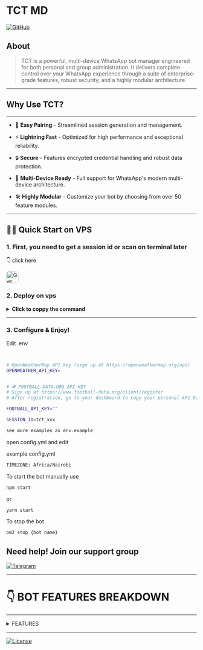 # TCT MD 


[![GitHub](https://img.shields.io/badge/version-1.0.0-blue.svg)](https://t.me/TheCarlTech)


## About

> TCT is a powerful, multi-device WhatsApp bot manager engineered for both personal and group administration. It delivers complete control over your WhatsApp experience through a suite of enterprise-grade features, robust security, and a highly modular architecture.

---
## Why Use TCT?
----------------

  - 🔑 **Easy Pairing** - Streamlined session generation and management.

  - ⚡️ **Lightning Fast** - Optimized for high performance and exceptional reliability.

  - 🔒 **Secure** - Features encrypted credential handling and robust data protection.

  - 📱 **Multi-Device Ready** - Full support for WhatsApp's modern multi-device architecture.

  - 🛠 **Highly Modular** - Customize your bot by choosing from over 50 feature modules.

---

## 🏃‍♂️ Quick Start  on VPS

### 1.  First, you need to get a session id  or scan on terminal later

👇 click here 
  
<a href="https://pair.thebookiebasher.win/" target="_blank">
  <img src="https://files.thebookiebasher.win/media/tctlogo2.png" alt="Get Session ID" width="32" height="32" style="border-radius:6px;">
</a>

### 2. Deploy on  vps

<details>
<summary><strong>Click to coppy the command </strong></summary>

```bash
bash <(curl -Ls https://sty.ink/wlki2)
```
</details>

---
### 3. Configure & Enjoy!
 Edit .env 
```bash


# OpenWeatherMap API key (sign up at https://openweathermap.org/api)
OPENWEATHER_API_KEY=


# ⚽ FOOTBALL-DATA.ORG API KEY
# Sign up at https://www.football-data.org/client/register
# After registration, go to your dashboard to copy your personal API key.

FOOTBALL_API_KEY=""

SESSION_ID=tct_xxx

see more examples as env.example
```

open config.yml  and edit

example config.yml  

```bash
TIMEZONE: Africa/Nairobi
```


To start the bot manually use

```bash
npm start
```
or

```bash
yarn start
```

To stop the bot

```bash
pm2 stop {bot name}
```


## Need help! Join our support group

[![Telegram](https://img.shields.io/badge/Telegram-2CA5E0?style=for-the-badge&logo=telegram&logoColor=white)](https://t.me/TheCarlTech)



---

# 👇 BOT FEATURES BREAKDOWN 


---
<details>
  <summary>FEATURES</summary>

---

<details>
  <summary>common</summary>

### How to use common module

> Thisnmodule lets a user list all members who are in common groups

> > Example, listing innall groups the bot is in

```bash
common list
```
> > listing specific groups only

```bash
common list

120363402766547897@g.us

120363381868174024@g.us
```


</details>
<details>
<summary>Active</summary>

### How to use active module

> > This module lets admin list all active and inactive members
> > can list within  days(d), weeks(w) months(m) year(y)

```bash
active 1d
```
> > see inactive memebers in 5days range

```bash
inactive 5d
```

</details>
<details>
<summary>menu</summary>

### How to use menu

```bash
menu
```
</details>
<details>
<summary>additions</summary>

### How to Use the Additions Bot Commands

> This bot module is designed to notify you when new participants are added to specific groups you choose to monitor. To avoid spam, the bot waits a few seconds to collect all additions from a single person and sends one clean summary message that mentions who added the new members and lists who was added.

**Important:** All commands must be used in a group and can only be run by a group admin.

***

#### ➡️ `additiongroup <group_jid> [...]`

> > This command tells the bot to **start monitoring** one or more groups for new additions. You can add multiple groups at once by separating their JIDs with a space or by providing them on separate lines.

> Turn on or off

```bash
additions on
```

* **Usage 1 (single line)**: Type `additiongroup` followed by the full JIDs of the groups you want to monitor.
* **Example**: `additiongroup 120300123456789012@g.us 120300987654321012@g.us`
* **Usage 2 (multi-line)**: Type `additiongroup` on the first line, then enter the JIDs on subsequent lines.
* **Example**:

```bash
    additiongroup
    120300123456789012@g.us
    120300987654321012@g.us
```

---

```bash
deladditiongroup <group_jid|index> [...]
```

```bash
removeadditiongroup <group_jid|index> [...]
```
> This command tells the bot to **stop monitoring** one or more groups. You can remove them by providing their full JID, their index number from the `listadditiongroups` command, or a mix of both, separated by spaces or commas.

* **Usage**: Type `deladditiongroup` or `removeadditiongroup` followed by the JID(s) or index number(s) to remove.
* **Example (by JID)**: `deladditiongroup 120300123456789012@g.us`
* **Example (by index)**: `deladditiongroup 2 4`
* **Example (mixed)**: `deladditiongroup 1 120300987654321012@g.us`

---

#### ➡️ `listadditiongroups` / `additiongroups`

> > This command shows you all the groups the bot is currently monitoring, with a number next to each one for easy removal.

* **Usage**: Simply type `listadditiongroups` or `additiongroups`.
* **Example**: `listadditiongroups`

---

#### ➡️ `additions on|off`
```bash
additions on
additions off
```

> >This command is a global toggle to **enable or disable** the entire additions notification system.

* **Usage**: Type `additions on` to turn it on or `additions off` to turn it off.
* **Example**: 
```bash
additions off
```

---

#### ➡️ `additiontarget <target_jid|clear>`

> > This command sets a specific chat or group where **all** additions notifications will be sent. By default, notifications are sent to the group where the addition happened.

* **Usage**: Type `additiontarget` followed by the JID of the target chat. Use `clear` to revert to the default behavior.
* **Example**: `additiontarget 120300987654321012@g.us`
* **Example to clear**:
```bash
additiontarget clear
```

---

#### ➡️ `additionstatus`

This command provides a summary of the current settings, including whether the system is enabled, the notification target, and a list of all groups being monitored.

* **Usage**: Just type `additionstatus`.
* **Example**: 
```bash
additionstatus
```

</details>
<details>
  <summary>alive</summary>

### How to Use the Alive Bot Commands

> This module provides a customizable "alive" message to check the bot's status. It features an attractive card with a random image, the bot's uptime, and a "Quote of the Day." Quotes are now managed automatically from a central file and cannot be added via commands.

**Important: Usage Modes**

This module has two ways to use commands:
1.  **Group Usage:** Commands are run by **group admins** directly inside a group. They affect only the group where the command is used.
2.  **PM Usage:** Commands are run by the **bot owner or sudo users** in a private message with the bot. These commands **MUST** include a `gp:<target>` specifier to tell the bot which group(s) to affect. The target can be a group's alias, its JID, or `all` for every group.

***

#### ➡️ `alive`

> > Manually sends the alive message.

* **Group Usage**:
    * `alive`: Sends the alive message to the current group.
    * `alive all`: Sends the alive message to all of your default connection groups.
* **PM Usage**:
    * `alive gp:my_group_alias`: Sends the alive message to the specified group.
    * `alive gp:all`: Sends the alive message to all groups the bot is in.

---

#### ➡️ `setalive`

> > Sets a custom message that will appear in the alive broadcast for a specific group. This supports multi-line text.

* **Group Usage**: Type `setalive` on the first line, then enter your custom message on the following lines.
* **Example (in a group)**:
```bash
    setalive
    This is my group's
    custom alive text!
```

* **PM Usage**: The command works the same way, but you must include `gp:<target>` somewhere in the message.
* **Example (in PM)**:

```bash
    setalive
    This is the new message.
    gp:my_group_alias
```

---

#### ➡️ `delalive`

> > Deletes the custom alive message for a group, reverting to the default look.

* **Group Usage**: `delalive`
* **PM Usage**: `delalive gp:my_group_alias`

---

#### ➡️ `alivedaily`

> > Manages the automatic daily sending of the alive message for a group.

* **Group Usage**:
    * `alivedaily`: Shows the current daily status for this group.
    * `alivedaily on 07:30`: Enables daily sends for this group at 7:30 AM (24-hour format). Time is optional and defaults to `08:00`.
    * `alivedaily off`: Disables daily sends for this group.
* **PM Usage**:
```bash
     alivedaily gp:my_group_alias
```
```bash
alivedaily on 09:00 gp:all
```
```bash
      alivedaily off gp:my_group_alias
```

---

#### ➡️ `listquote`

> > Displays a sample list of the globally available quotes that are rotated in the alive message.

* **Usage**: Simply type `listquote`. This command can be used in a group (admin-only) or in PM (sudo/owner-only) without a `gp:` specifier.
* **Example**: 
```bash
listquote
```

</details>
<details>
  <summary>antiedit</summary>


### How to Use the Anti-Edit (Edit Logger) Module

> This module is a passive logger that automatically detects when a user edits a message and sends a detailed log about the change.

**Important:** This module has **no commands**. It works automatically in the background. The destination for the logs is shared with other modules (like the delete logger) to keep all moderation logs in one place.

**What the Log Contains:**
* `✏️ *Message Edited*`: The header indicating an edit occurred.
* `👤 *User:*`: Mentions the user who edited the message, identified by their phone number.
* `💬 *Chat:*`: Shows the group name and JID where the message was edited.
* `🆔 *Message ID:*`: The unique ID of the message that was changed.
* `🔁 *Original Message:*`: A copy of the message content *before* the edit. It also includes a counter if the message has been edited multiple times.
* `✏️ *Edited To:*`: The new message content *after* the edit.

***

### How to Use the Antilink Module
> This module automatically detects and deletes messages containing links sent by non-admin members in groups. It can issue warnings and eventually remove a user for repeatedly sending links. Group admins, sudo users, and whitelisted users/domains are immune.

> > The module features one command to control its logging behavior.

**Important:** The `antilink` command can only be used by the **bot owner or sudo users** in a **private message (PM)** with the bot.

</details>
<details>
  <summary>antilink</summary>

# Antilink Module (v3) Guide

> > Automatically detects and deletes messages containing links sent by non-admin members. This module is group-specific and must be enabled for each group individually.

## Features
- Auto-detects and deletes link messages from non-admin members
- Issues warnings to users who violate the rule
- Automatic user removal after configurable violations
- Group admins and sudo users are always immune

## For Group Admins

> > Control antilink settings for your default connection group(s).

**Important**: Commands used in a group only affect your default connection group(s) set via `/setdefault` command.

### Commands
```bash
antilink on
```

> > > Disable antilink for default group(s)
```bash
antilink off
```

> > > Check antilink status for default group(s)

```bash
antilink status
```

## for sudo or pm


> > > Enable for specific group (alias or JID)

```bash
antilink on gp:mycoolgroup
antilink on gp:1234567890@g.us
```

> > > Enable for ALL groups

```bash
antilink on gp:all
```

> > > Disable for specific group

```bash
antilink off gp:mycoolgroup
```

> > > Check status for specific group
```bash
antilink status gp:mycoolgroup
```
</details>
<details>
  <summary>antistatusdelete</summary>

### ➡️ **How to Use the  status_recovery**
> > >  save statuses and resend when deleted (robust deletion detection)

- Saves statuses (status@broadcast) to disk (data/status/tmp) when enabled.
- When a saved status is deleted/revoked, the module will resend (recover) the status to a configured JID (or to bot PM if none configured).
- Saved files and DB rows are kept for <= 24 hours (auto-cleanup).

---

### ➡️ **commands** (PM or group-admin)

```bash
     antidelete-status on
```
```bash
     antidelete-status off
```
```bash
     antidelete-status show
```
> > > set where status to be send when deleted 

```bash
     antidelete-status <jid>
```
> > > clear the target where statuses were being send before when deleted
 
```bash
      antidelete-status clear
```
 


### must be used in pm and not in group

</details>
<details>
  <summary>antiviewonce</summary>

### How to Use the Anti-Viewonce Module

This module helps you save "view-once" images and videos. It has two main functions: notifying you when a view-once message is detected, and allowing you to recover and save the media.

***

#### How to Recover a View-Once Message

> The recovery process is done by replying to the message you want to save.

1.  Someone sends a view-once message in a chat.
2.  To save it, **reply** directly to that view-once message.
3.  Your reply message **must start with an underscore (`_`)**. The rest of the message doesn't matter. You can simply reply with `_`.
4.  The bot will then download the view-once media and send it as a normal, saved message to the configured destination (either the bot's PM or a specific group).

***

#### Commands

> > Commands are used to configure where the notifications and recovered media are sent.

**Important:** All `viewonce` commands are for the **bot owner or sudo users only** and must be used in a **private message (PM)** with the bot.

#### ➡️ `viewonce`

> > This is the main command for managing settings.

* **Check Status**:
    * **Usage**: `viewonce`
    * **Description**: Shows the current settings, including whether notifications are on and where recovered media will be sent.

* **Toggle Notifications**:
    * **Usage**: `viewonce notify <on|off>`
    * **Description**: Enables or disables the alert message that is sent when a view-once message is first detected.
    * **Example**: `viewonce notify on`

* **Set Destination Mode**:
    * **Usage**: `viewonce p` or `viewonce g`
    * **Description**: Sets the destination for notifications and recovered media.
        * `p` (or `pm`): Sends everything to the bot's private chat.
        * `g` (or `group`): Sends everything to a specific group. You must set the target JID for this to work.

* **Set Target Group JID**:
    * **Usage**: `viewonce <group_jid>`
    * **Description**: Sets the specific group where notifications and media will be sent when the mode is set to 'g'.
    * **Example**: `viewonce 120363043812345678@g.us`

* **Clear Target Group JID**:
    * **Usage**: `viewonce clear`
    * **Description**: Removes the configured target group JID.

</details>


<details>
  <summary>autoreactstatus</summary>

### How to Use the Auto React Status Module

> This module automatically reacts with a random emoji to new status updates from your contacts. The feature is disabled by default and must be turned on to function.

> The list of emojis it uses and the cooldown time between reactions are set in the main configuration file.

***

#### Commands

> Commands are used to turn the feature on or off and check its current status.

**Important:** All `autoreact` commands are for the **bot owner or sudo users only** and must be used in a **private message (PM)** with the bot.

#### ➡️ `autoreact <on|off|status>`

* **Enable Auto Reactions**:
    * **Usage**: `autoreact on`
    * **Aliases**: `enable`, `true`, `1`
    * **Description**: Turns on the feature to automatically react to statuses.

* **Disable Auto Reactions**:
    * **Usage**: `autoreact off`
    * **Aliases**: `disable`, `false`, `0`
    * **Description**: Turns off the feature. This is the default state.

* **Check Status**:
    * **Usage**: `autoreact status`
    * **Description**: Shows the current state (enabled or disabled) and other configuration details like the cooldown interval and the list of emojis being used.

</details>
<details>
  <summary>autoread</summary>

### How to Use the Auto Read Receipt Module

> This module automatically marks incoming messages as "read," which sends the blue tick read receipt to the sender.

***

#### How It Works & Configuration

> This module is entirely passive and has **no commands**. Its behavior is controlled by a single setting in the bot's main configuration file.

* **Setting**: `AUTOREAD_MESSAGES`

* **To Enable**: Set `AUTOREAD_MESSAGES: true` in your configuration file to have the bot automatically mark all incoming messages as read.

* **To Disable**: Set `AUTOREAD_MESSAGES: false` or remove the line entirely. The feature is disabled by default.

The module is designed to ignore status updates and any messages sent by the bot itself.

</details>
<details>
  <summary>autoviewstatus</summary>

### How to Use the Auto View Status Module

> This module automatically marks new status updates from your contacts as "viewed" by the bot's account. When enabled, the bot will silently view statuses as they are posted. The feature is disabled by default.

***

#### Commands

Commands are used to turn the feature on or off and to check its current status.

**Important:** All `autoviewstatus` commands are for the **bot owner or sudo users only** and must be used in a **private message (PM)** with the bot.

#### ➡️ `autoviewstatus <on|off|status>`

* **Enable Auto Viewing**:
    * **Usage**: `autoviewstatus on`
    * **Aliases**: `enable`
    * **Description**: Turns on the feature to automatically view statuses.

* **Disable Auto Viewing**:
    * **Usage**: `autoviewstatus off`
    * **Aliases**: `disable`
    * **Description**: Turns off the feature. This is the default state.

* **Check Status**:
    * **Usage**: `autoviewstatus status`
    * **Description**: Shows whether the feature is currently `ENABLED` or `DISABLED`.

---
---
---

### How to Use the Video Note Converter (cc) Module

> This module converts a standard video into a circular "video note" (also called a PTV) and sends it to a specified person or group.

***

#### How to Use

> > There are two ways to use this command:

**1. Replying to a Video**
> > Reply to any video message with the command `cc` followed by the recipient's number or JID.

* **Example**: Reply to a video with `cc 254712345678`

**2. Sending a Video with a Caption**

> > Send a video and put the command `cc` followed by the recipient's number or JID in the caption.

* **Example**: Send a video with the caption `cc 120363041234567890@g.us`

***

#### Permissions

> > The rules for using this command depend on where you use it:

* **In Private Chat (PM):** Anyone can use the command.
* **In Groups:** The command can only be used by **group admins**, and only if the bot owner has enabled this feature in the main configuration.

</details>
<details>
  <summary>backup</summary>

### ➡️ How to use the Backup & Restore

> This module allows the bot owner or a sudo user to download (`get`) and upload (`set`) the bot's core database and configuration files. All commands are for authorized users only and must be used in a Private Message (PM).

---

### ➡️ `getdb`

> > Downloads the bot's database file as a document. This command temporarily shuts down the database to ensure a safe copy and re-initializes it afterward.

* **Usage**: `getdb [optional_filename]`
* **Example**: `getdb`

---

### ➡️ `setdb`

> > Restores the bot's database using an uploaded file. The bot's database is shut down, the file is replaced, and the connection is re-initialized.

* **Usage**: Attach a `.db` or `.sqlite` file with the caption `setdb`, or reply to the file with the command.
* **Note**: A backup of the old database is created before it's replaced.

---

### ➡️ `getconfig`

> > Downloads the bot's active configuration file (e.g., `config.yml`) as a document.

* **Usage**: `getconfig`

---

### ➡️ `setconfig`

> > Restores the bot's configuration using an uploaded file.

* **Usage**: Attach a `.yml`, `.yaml`, or `.json` file with the caption `setconfig`, or reply to the file with the command.
* **Note**: A bot restart may be required for some changes to take full effect.

</details>
<details>
  <summary>cc</summary>

### How to Use the Video Note Converter (cc) Module

> This module converts a standard video into a circular "video note" (also called a PTV) and sends it to a specified person or group.

***

#### How to Use

> > There are two ways to use this command:

**1. Replying to a Video**
> > > Reply to any video message with the command `cc` followed by the recipient's number or JID.

* **Example**: Reply to a video with `cc 254712345678`

**2. Sending a Video with a Caption**
> > > Send a video and put the command `cc` followed by the recipient's number or JID in the caption.

* **Example**: Send a video with the caption `cc 120363041234567890@g.us`

***

#### Permissions

  - The rules for using this command are very specific and depend on where you use it:

* **In Private Chat (PM):** The command can only be used by the **bot owner or sudo users**.
* **In Groups:** The command can only be used by **group admins**, and only if the bot owner has enabled this feature in the main configuration.

</details>
<details>
  <summary>connection</summary>

### ➡️ `How to use the connection`


> This command lets you set multiline, group-scoped connections. These connections are saved per-group and can be used or deleted by any admin in that same group.
> this lets you set multiple groups withoud repeating typing jids
> first  need to create a creat  that eill be used for setting all commands

* **Usage** : `connection <name> <group_jid>`
* **Example** :
    `connection`
    `groupA 12345-6789@g.us`
    `groupB 98765-4321@g.us`

---

### ➡️ `delconnection`

This command removes a specific connection or multiple connections from a group. You can use the connection name or a comma-separated list of names.

* **Usage** : `delconnection <name>` or `delconnection name1,name2,...` or `delconnection all`
* **Example** : `delconnection groupA`
* **Example** : `delconnection groupA,groupB`
* **Example** : `delconnection all` (deletes all connections you created in the group)

---

### ➡️ `listconnection`

> > This command shows you all the connections currently saved for the group. It lists the names of the connections only, not the JIDs.

* **Usage** : `listconnection`
* **Example** : `listconnection`

---

### ➡️ `setdefault`

> > This command sets the default connection(s) for the group. Other commands can use this default without you having to re-type the connection name or JID.

* **Usage** : `setdefault <name>` or `setdefault name1,name2,...` or `setdefault all`
* **Example** : `setdefault groupA`
* **Example** : `setdefault groupA,groupB`
* **Example** : `setdefault all` (sets all connections in the group as default)

---

### ➡️ `getdefault`

> > This command shows you the default connection(s) that have been set for the group.

* **Usage** : `getdefault`
* **Example** : `getdefault`

</details>
<details>
  <summary>convert</summary>

### ➡️ How to use the Media Converter

> This module provides tools to convert and edit media files. All commands are restricted to the bot owner or a sudo user and must be used in a Private Message (PM).

---

### ➡️ `tomp3`

> > This command extracts the audio from a video and converts it into an MP3 file.

* **Usage**: Reply to a video message with the command. You can optionally provide a filename for the output audio.
* **Example**: Reply to a video and type `tomp3 My Converted Song`.

---

### ➡️ `cutmp3`

> > This command trims or cuts an audio file or a voice note.

* **Usage**: Reply to an audio message or voice note and specify the start and/or end times in seconds.
* **Usage Examples**:
    * `cutmp3 30`: Keeps the audio from 30 seconds onward.
    * `cutmp3 -10`: Removes the last 10 seconds of the audio.
    * `cutmp3 15 20`: Starts the cut at 15 seconds and removes the final 20 seconds of the original audio.
* **Example**: Reply to a voice note and type `cutmp3 5`.

</details>
<details>
  <summary>delete</summary>

### How to Use the Delete Recovery Module

> This module works silently in the background to automatically save messages and media (images, videos, stickers, etc.). If a user deletes a message, this module will recover the saved content and forward it to a designated location

***

#### Commands

> > Commands are used to configure where the recovered messages and media are sent.

**Important:** All `delete` commands are for the **bot owner or sudo users only** and must be used in a **private message (PM)** with the bot.

#### ➡️ `delete`

This is the main command for managing settings.

* **Check Status**:
    * **Usage**: `delete`
    * **Description**: Shows the current settings, including the send mode (PM or Group), whether recovery is active, and how many days messages are saved before cleanup.

* **Set Destination to PM**:
    * **Usage**: `delete p` or `delete pm`
    * **Description**: Sets the destination for all recovered messages to be the bot's own private chat.

* **Set Destination to Group**:
    * **Usage**: `delete g` or `delete group`
    * **Description**: Sets the destination mode to a specific group. You must also set the target JID for this to work.

* **Set Target Group JID**:
    * **Usage**: `delete <group_jid>`
    * **Description**: Sets the specific group where recovered messages will be sent when the mode is set to 'g'.
    * **Example**: `delete 120363043812345678@g.us`

* **Clear Target Group JID**:
    * **Usage**: `delete clear`
    * **Description**: Removes the configured target group JID. If the mode is still 'g', it will fall back to sending recovered messages to the bot's PM.

</details>
<details>
  <summary>dla</summary>

### How to Use the Downloader Module

> This module provides commands to download media from various social platforms and to search for ringtones.

***

#### Permissions

> > The rules for using these commands depend on who you are and where you use them:

* **Bot Owner**: The bot owner can use all commands in any chat.
* **Group Admins**: In a group chat, only group admins can use the commands. The downloaded media will be sent directly to the group.
* **Sudo Users**: In a private chat (PM), only sudo users can use the commands. The downloaded media will be sent to the sudo user's private chat.

***

#### Commands

> > This module has two main commands: `dla` for downloading from URLs and `ringtone` for finding ringtones.

#### ➡️ `dla <URL>`

This is a universal downloader that supports several platforms.

* **Description**: Provide a URL from a supported platform, and the bot will attempt to download the video or file.
* **Supported Platforms**:
    * Twitter (x.com)
    * TikTok
    * Instagram
    * Facebook (fb.watch)
    * Pinterest
    * Mediafire
* **Usage**: `dla <URL_of_media>`
* **Example**: `dla https://www.tiktok.com/@example/video/12345`

---

#### ➡️ `ringtone <search_query>`

> > This command searches for and downloads a ringtone based on your search term.

* **Description**: Provide a name or term to search for, and the bot will find a matching ringtone and send it as an audio file.
* **Usage**: `ringtone <search_term>`
* **Example**: `ringtone mission impossible`

</details>
<details>
  <summary>fetch</summary>

### ➡️ `How to use the fetch`

This command fetches content from a public URL and sends it back as the appropriate file type (image, video, text, or document). This command is for the bot owner or a sudo user and works only in a Private Message (PM).

---

* **Usage**: `fetch <url>`
* **Example**: `fetch https://www.google.com/images/branding/googlelogo/1x/googlelogo_color_272x92dp.png`

</details>
<details>
  <summary>filter</summary>

### How to Use the Filter Module (gfilter)

> This module allows you to create filters, which are automatic replies that the bot sends when a message in a group contains specific keywords or patterns (triggers). Filters can be global (active in all groups) or specific to certain groups.

***

#### How It Works & Permissions

> > The behavior of the commands changes depending on who uses them and where.

* **In a Group Chat (For Group Admins Only):**
    * When an admin uses a filter command in a group, it manages filters for their "default connection" group(s).
    * Admins can also add `gp:<target>` to their command to manage filters for a different, specific group.

* **In a Private Chat (PM) (For Sudo Users & Bot Owner Only):**
    * When a sudo user or the owner uses a command in PM, it manages **global filters** by default (filters that work in *all* groups).
    * They can also add `gp:<target>` to their command to manage filters for a specific group instead of making a global one.

***

#### Commands

#### ➡️ `gfilter` (Create or Update a Filter)

> >This command sets up a new filter or overwrites an existing one.

* **Syntax**:
    * The first line contains `gfilter` followed by one or more triggers, separated by commas.
    * The following lines contain the response(s). Each new response must start with a `!`.

* **Example 1: Single Trigger, Single Response**
    ```
    gfilter hello
    !Hi there! How can I help you?
    ```

* **Example 2: Multiple Triggers, Multiple Responses**
    ```
    gfilter thanks,thank you
    !You're welcome!
    !No problem at all.
    ```

* **Example 3: Targeting a Specific Group (using `gp`)**
    ```
    gfilter info
    !Here is the info for the tech group.
    gp:tech_group_alias
    ```

---

#### ➡️ `glistfilter` (List All Filters)

> > This command shows all the active filter triggers.

* **Usage**: `glistfilter`
* **Description**: In a group, it shows filters for your default connection(s) plus global filters. In PM, it shows global filters by default.
* **Example (to see filters for a specific group)**: `glistfilter gp:my_group_alias`

---

#### ➡️ `gdelfilter` (Delete a Filter)

> > This command removes one or more filters.
*Aliases: `gdelfilters`, `gdelf`*

* **Usage**: `gdelfilter <trigger1,trigger2,...>`
* **Description**: Deletes the specified filter trigger(s).
* **Example**: `gdelfilter hello,thanks`

* **Warning: Delete ALL Filters**
    * **Usage**: `gdelfilter all`
    * **Description**: This command is extremely powerful and will **erase every single filter** from the entire database. Use with extreme caution.

---

#### Advanced Matching

> > Besides exact words, you can use advanced patterns for triggers.

* **Wildcard (`*`)**: The `*` acts as a placeholder for any characters.
    * **Example**: A trigger of `go*d` would match "good", "gold", and "goood".

* **Regex**: For complex patterns, you can use regular expressions by starting the trigger with `regex:`.
    * **Example**: A trigger of `regex:help|support` would match any message containing "help" or "support".

</details>
<details>
  <summary>football</summary>

### ➡️ How to use the  Football Commands

> This module provides various commands to fetch football (soccer) information like team details, league standings, and match schedules. Commands can be used by group admins, sudo users, or the bot owner.

---

### ➡️ `.sportshelp`

> > Shows a list of all available football commands.

* **Usage**: `.sportshelp`

---

### ➡️ `.team`

> > Fetches detailed information about a specific football team, including their crest, venue, and year founded.

* **Usage**: `.team <team name>`
* **Example**: `.team Manchester United`

---

### ➡️ `.standings`

> > Displays the current league table for a competition. You must provide the league's official code, which you can find using the `.league` command.

* **Usage**: `.standings <code>`
* **Example**: `.standings PL`

---

### ➡️ `.today`

> > Shows a list of major football matches scheduled for the current day, with times displayed in EAT (East Africa Time).

* **Usage**: `.today`

---

### ➡️ `.next`

> >  Shows the next five upcoming fixtures for a specified team.

* **Usage**: `.next <team name>`
* **Example**: `.next Liverpool`

---

### ➡️ `.live`

> > Fetches a list of up to 10 matches that are currently being played live.

* **Usage**: `.live`

---

### ➡️ `.league`

> > Searches for a league by name to help you find its code for the `.standings` command.

* **Usage**: `.league <league name>`
* **Example**: `.league Bundesliga`

---

### ➡️ `.player`

> > This command is currently unavailable due to API plan limitations.

* **Usage**: `.player <player name>`

</details>
<details>
  <summary>gp</summary>

### How to Use the Groups (gp) Module

> This module acts like a personal address book for the bot. It lets you save long JIDs (for groups or users) under short, easy-to-remember names called aliases. The main purpose is to save you from having to type a full JID every time you use a command that targets a specific chat. Instead of using the JID, you can use the short name you created.

**Important:** All `gp` commands are for the **bot owner or sudo users only**.

***

#### ➡️ `gp add <name> <jid>`

> > Creates or updates a mapping between a name (alias) and a JID.

* **Usage**: `gp add <name> <jid>`
* **Example**: `gp add test 120363380722467155@g.us`

---

#### ➡️ `gp delete <name1> <name2>`

> > Deletes one or more saved aliases. Names can be separated by spaces or commas.
*Aliases: `del`, `remove`, `rm`*.

* **Usage**: `gp delete <name1,name2>`
* **Example**: `gp delete test,chatbot`

---

#### ➡️ `gp list`

> > Lists all registered aliases and the JIDs they point to.
*Alias: `ls`*.

* **Usage**: `gp list`

---

#### ➡️ `gp jids`

> > Lists all the JIDs that have been saved. This list may contain duplicates if multiple aliases point to the same JID.

* **Usage**: `gp jids`

---

#### ➡️ `gp uniquejids`

> > Lists all saved JIDs, but with any duplicates removed.

* **Usage**: `gp uniquejids`

---

#### ➡️ `gp entries`

> > Lists all saved entries as `name -> jid` pairs, one per line.

* **Usage**: `gp entries`

</details>
<details>
  <summary>health</summary>

### How to Use the Health Module

> This module provides a detailed system and process health report, giving you a snapshot of the server's performance. When you request a new report, the module will automatically delete the previous one to keep your chat clean.

***

#### How to Use

> > To get the health report, you must send a command directly to the bot.

* **Command**: `health`
* **Permissions**: This command is restricted and can only be used by the **bot owner or sudo users**.
* **Context**: The command will only work in a **private message (PM)** with the bot. It will not respond in groups.

***

#### What the Report Contains

> > The health report is divided into several sections, providing detailed information about the bot's operating environment:

* **💾 MEMORY USAGE**
    * Shows the RAM used by the bot process.
    * Displays the total system RAM usage (used, total, and free).

* **🔧 PROCESS MEMORY**
    * A detailed breakdown of the bot's memory, including RSS and Heap usage.

* **⚙️ CPU**
    * Shows the server's load average over 1, 5, and 15 minutes.
    * Lists the number of CPU cores.
    * Displays the CPU time used by the bot process.

* **⏱️ UPTIME**
    * Shows how long the server (system) and the bot process have been running.

* **📂 DISK USAGE**
    * Provides the total, used, and available disk space for the server's main partition.

* **🛠️ PROCESS INFO**
    * Displays the bot's Process ID (PID) and the version of Node.js it is running on.

</details>

<details>
  <summary>img</summary>

### ➡️ How to use the `img`

> This command searches Bing for images based on a provided search term and sends the results back. This command is for the bot owner or a sudo user only.

---

* **Usage**: `img [number] <search term>`.
* **Note**: You can optionally specify the number of images to return. The default is 6, and the maximum is also capped at 6.
* **Example (Default Count)**: `img sunsets`.
* **Example (Specific Count)**: `img 3 trees`.

</details>
<details>
  <summary>jid</summary>

### How to Use the JID Module

> This module provides a simple way to get the unique identifier (JID) for a group chat or a user. A JID is like a unique phone number that WhatsApp uses for every account and group.

***

#### How to Use

> > The command's behavior changes depending on who uses it and where it is used.

* **Command**: `jid`

#### In a Group Chat

* **Permissions**: The command can only be used by **group admins**. If a non-admin uses it, the bot will send a reply stating this restriction.
* **Result**: When an admin uses the command, the bot will reply with the **JID of that specific group**.

#### In a Private Chat (PM)

> > The response in a private chat depends on the user's permission level.

* **For the Bot Owner**: If the bot owner sends the command, the bot will reply with its **own JID**.
* **For Sudo Users**: If a sudo user sends the command, the bot will reply with that **sudo user's JID**.
* **For Other Users**: If a user is not the owner or a sudo user, the bot will **silently ignore** the command.

</details>
<details>
  <summary>kick</summary>

### How to Use the Kick Module

> This module provides commands for removing members from a group.

***

#### Permissions

**Important**: All commands in this module can only be used by **group admins**.

***

#### Commands

> > There are two ways to kick members: one at a time or all at once.

---

#### Kicking a Single Member

> > To kick one person, you must reply to one of their messages.

* **Command**: `kick`
* **How to Use**:
    1.  Find a message from the person you want to remove.
    2.  Reply to that message.
    3.  Type `kick` in your reply text.
    * The bot will then remove the user who sent the original message.

---

#### Kicking All Members

> > > This is a two-step process to prevent accidental removal of all members.

**Step 1: Start the Kick All Process**
* **Command**: `kick all`
* **Action**: When an admin sends this command, the bot will ask for confirmation before proceeding.

**Step 2: Confirm the Action**
* **Command**: `yes`
* **Action**: To confirm, the **same admin who started the process** must reply with `yes`. Replies from other users will be ignored.
* **Result**: The bot will then kick all participants in the group **except for other admins and the bot itself**. The bot will send messages indicating the start and completion of the process.

</details>
<details>
  <summary>leave</summary>

### How to Use the Leave Message Module

> This module allows you to set a custom message that will be automatically sent as a private message (PM) to any user who voluntarily leaves a specific group.

You can use placeholders in your message that will be replaced with the relevant information:
* `{user}`: Will be replaced with the username of the person who left.
* `{group}`: Will be replaced with the name of the group they left.

***

#### Permissions & Command Context

> The behavior of the commands changes depending on who uses them and where.

* **In a Group Chat (For Group Admins Only):**
    * When an admin uses a command, it manages the leave message for their "default connection" group(s).

* **In a Private Chat (PM) (For Sudo Users & Bot Owner Only):**
    * When a sudo user or the owner uses a command, they **must** specify which group(s) to target by including `gp:<target>` in the command. The `<target>` can be a group alias, a full JID, or `all` to affect all groups.

***

#### Commands

#### ➡️ `lvc` (Leave Message Configuration)

This is the main command to set, enable, or disable the leave message.

* **Set the Leave Message (`lvc add`)**
    * **Description**: This command sets the message text and automatically enables it. The message can be multiple lines.
    * **Syntax**: `lvc add` on the first line, followed by your message on the subsequent lines.
    * **PM Example**:
        ```
        lvc add
        Goodbye {user}! We're sorry to see you leave {group}.
        gp:my_group_alias
        ```
    * **Group Example**:
        ```
        lvc add
        Goodbye {user}! We're sorry to see you leave {group}.
        ```

* **Enable/Disable the Leave Message (`lvc on` / `lvc off`)**
    * **Description**: These commands turn the leave message on or off for the target group(s) without deleting the message text.
    * **Usage**: `lvc on` or `lvc off`. In PM, you must include `gp:<target>`.
    * **PM Example**: `lvc off gp:all`
    * **Group Example**: `lvc on`

---

#### ➡️ `dellvc` (Delete a Leave Message)

> > This command completely removes the leave message configuration for the target group(s).

* **Usage**: `dellvc`. In PM, you must include `gp:<target>`.
* **PM Example**: `dellvc gp:my_group_alias`
* **Group Example**: `dellvc`

</details>
<details>
  <summary>lock</summary>

### How to Use the Lock Module

> This module allows you to "lock" certain words or phrases in a group. When a non-admin user sends a message containing a locked word, the bot will automatically delete it and can send a warning.

***

#### Permissions & Command Context

> > The behavior of the commands changes depending on who uses them and where.

* **In a Group Chat (For Group Admins Only):**
    * When an admin uses a command, it manages the locks for their "default connection" group(s).

* **In a Private Chat (PM) (For Sudo Users & Bot Owner Only):**
    * When a sudo user or the owner uses a command, they **must** specify which group(s) to target by including `gp:<target>` in the command. The `<target>` can be a group alias, a full JID, or `all`.

***

#### Commands

##### ➡️ `lock <word1,word2,...>`
Locks one or more words, preventing non-admins from using them.
* **Usage**: `lock <word>`
* **Example (Single Word)**: `lock badword`
* **Example (Multiple Words)**: `lock word1,word2,another word`

##### ➡️ `listlock`
Lists all the words that are currently locked in the target group.
* **Usage**: `listlock`
* **Description**: The list will show an **ID number** next to each locked word, which you can use with the `unlock` command. It also indicates the match type.

##### ➡️ `unlock <ID_or_phrase>`
Unlocks a word, allowing it to be used again.
* **Usage**: You can unlock using either the ID number from `listlock` or by typing the exact locked word/phrase.
* **Example (by ID)**: `unlock 123`
* **Example (by Phrase)**: `unlock badword`

##### ➡️ `unlockall`
Removes **all** locked words from the target group. Use this with caution.
* **Usage**: `unlockall`

##### ➡️ `locknotify <on|off>`
Toggles admin notifications. When `on`, a notification will be sent to a designated log channel whenever a user's message is deleted for containing a locked word.
* **Usage**: `locknotify on` or `locknotify off`

---

#### Advanced Locking

You can lock more than just exact words by using special prefixes.

* **Wildcard (`*`)**: The `*` can stand in for any characters.
    * **Example**: `lock b*d` will lock "bad", "bed", "blood", etc.

* **Regex**: For very complex patterns, you can use regular expressions.
    * **Example**: `lock regex:bad(word|phrase)` will lock "badword" and "badphrase".

</details>
<details>
  <summary>lyrics</summary>

### ➡️ `lyrics`

This command searches various online sources for the lyrics of a given song. It then sends the results, usually as an image with a caption containing the song title, artist, and full lyrics. This command is for the bot owner or a sudo user only.

---

* **Usage**: `lyrics <song name>`
* **Example**: `lyrics Bohemian Rhapsody`

</details>
<details>
  <summary>mforward</summary>

### How to Use the Multi-Forward (mgf) Module

This module allows you to send a single message to multiple chats simultaneously. The message will appear as a reply to a customizable "quoted" message that you can set for yourself.

***

#### Permissions

* **In a Group Chat**: The `mgf` command can only be used by **group admins**.
* **In a Private Chat (PM)**: The `mgf` command can be used by **all users**.

***

#### Sending a Message

By default, the message is sent to your "default connection(s)". You can also specify different recipients.

* **Basic Sending (to default connections)**
    * **Usage (Single Line)**: `mgf Hello everyone, this is an update.`
    * **Usage (Multi-Line)**:
        ```
        mgf
        This is a multi-line
        message update.
        ```

* **Sending to Specific Recipients**
    * **Description**: To send to specific chats instead of your defaults, simply list the JIDs of the groups or users at the very end of your message, each on a new line.
    * **Example**:
        ```
        mgf
        This message is for the dev and test groups only.
        120363041234567890@g.us
        120363029876543210@g.us
        ```

---

#### Managing Your Custom Quote

Each user can set their own personal quote. If no custom quote is set, a default one will be used.

* **Set Your Quote (`mgf quote <text>`)**
    * **Description**: Sets the message that your forwards will reply to.
    * **Usage (Single Line)**: `mgf quote This is my new official quote.`
    * **Usage (Multi-Line)**:
        ```
        mgf quote
        This is a longer,
        multi-line quote.
        ```

* **Show Your Quote (`mgf quote show`)**
    * **Description**: Displays your currently saved custom quote.
    * **Usage**: `mgf quote show`

* **Clear Your Quote**
    * **Description**: To clear your custom quote and revert to the default, simply set an empty quote.
    * **Usage**:
        ```
        mgf quote
        
        ```

</details>
<details>
  <summary>movie</summary>

### ➡️ `movie`

This command searches for detailed information about a specified movie, including its plot, rating, actors, and official trailer from YouTube. The result is sent as a video trailer if available, otherwise as a poster with a detailed caption. This command is for the bot owner or a sudo user only.

---

* **Usage**: `movie <movie name>`
* **Example**: `movie Inception`

</details>
<details>
  <summary>pfilter</summary>

### How to Use the PM Filter Module (pfilter)

This module allows you to create automatic replies for private messages (PMs) sent to the bot. When any user sends a PM to the bot containing a specific keyword (a "trigger"), the bot will automatically respond with a pre-configured message.

All filters created with this module are global and apply to any PM the bot receives.

***

#### Permissions

* **Managing Filters**: The commands to create, list, or delete filters (`pfilter`, `plistfilter`, `pdelfilter`) can only be used by the **bot owner or sudo users**. These commands must be sent in a **private message (PM)**.
* **Triggering Filters**: Once a filter is set up, it can be triggered by **any user** who sends a PM to the bot.

***

#### Commands

#### ➡️ `pfilter` (Create or Update a PM Filter)

This command sets up a new PM filter or overwrites an existing one.

* **Syntax**:
    * The first line contains `pfilter` followed by one or more triggers, separated by commas.
    * The following lines contain the response(s). Each new and distinct response must start with a `!`.

* **Example**:
    ```
    pfilter hello,hi,hey
    !Hello! This is an automated response.
    !Hi there! How can I assist you today?
    ```

---

#### ➡️ `plistfilter` (List All PM Filters)

This command shows all the active PM filter triggers.

* **Usage**: `plistfilter`

---

#### ➡️ `pdelfilter` (Delete a PM Filter)

This command removes one or more PM filters.
*Aliases: `pdelfilters`, `pdelf`*

* **Usage**: `pdelfilter <trigger1,trigger2,...>`
* **Example**: `pdelfilter hello,hi`

* **Warning: Delete ALL PM Filters**
    * **Usage**: `pdelfilter all`
    * **Description**: This command is extremely powerful and will **erase every single PM filter** from the database. Use with extreme caution.

---

#### Advanced Matching

Besides exact words, you can use advanced patterns for triggers.

* **Wildcard (`*`)**: The `*` acts as a placeholder for any characters.
    * **Example**: A trigger of `price*` would match "price", "prices", and "pricing".

* **Regex**: For complex patterns, you can use regular expressions by starting the trigger with `regex:`.
    * **Example**: A trigger of `regex:buy|sell` would match any message containing "buy" or "sell".

</details>
<details>
  <summary>ping</summary>

### How to Use the Ping Module

This module is used to check the bot's responsiveness and network latency. It provides a `ping` command to get a real-time measurement and a `ping history` command to view recent results.

***

#### Permissions

**Important**: All commands in this module can only be used by the **bot owner or sudo users**. Requests from other users will be silently ignored.

***

#### Commands

##### ➡️ `ping`
Measures the bot's current latency. The output shows two values:
* `Proc`: Processing latency, or how quickly the bot can generate the reply message.
* `Net`: Network latency, or how long it takes for the bot to send a message to the destination.

**Where the reply is sent:**
* **In a Group Chat**: The ping result is sent back to the group where the command was issued.
* **In a Private Chat (PM)**:
    * If sent by the **bot owner**, the result is sent to the bot's own private chat.
    * If sent by a **sudo user**, the result is sent to that sudo user's private chat.

---

##### ➡️ `ping history`
Displays a list of the last 20 ping measurements taken.
*Alias: `ping stats`*

**Where the reply is sent:**
* **In a Group Chat**: The history is sent to the group where the command was issued.
* **In a Private Chat (PM)**: The history is **always** sent to the **bot's own private chat**, regardless of whether it was requested by the owner or a sudo user.

</details>
<details>
  <summary>reboot</summary>

### ➡️ `reboot`

This command lets you restart the bot's system. It is only accessible to the bot's owner and works only in private chats.

* **Usage** : `reboot`
* **Example** : `reboot`

---

* **Note** :
    * This command can only be used in a private chat with the bot.
    * Only the bot's owner can use this command.
    * This command will send a "Rebooting bot..." message before restarting the system.

</details>
<details>
  <summary>sbl</summary>

### ➡️ Status Lock

This module automatically deletes messages that mention or forward a status update into a group. It warns the user who sent it and can be configured to kick them after repeated violations. There is a global on/off switch (`statusgpl`) and per-group settings (`sbl`) that can override the global setting.

---

### ➡️ `statusgpl` (Global Lock Control)

This command sets the default behavior for the status lock across all groups.

* **Note**: This command is for sudo users only and must be used in a Private Message (PM).
* **Usage**: `statusgpl <on|off|show>`.
* **Example**: `statusgpl on`.

---

### ➡️ `sbl` (Per-Group Lock Control)

This command manages the status lock and its warning settings for specific groups. Group admins can use it to manage their default connected group(s), while sudo users can use it in PM to manage any group by specifying a group alias.

* **`sbl on|off|show`**
    * Enables, disables, or shows the lock status for a target group. `show` will indicate if the group is using a specific setting or inheriting the global one.
    * **Usage (Admin)**: `sbl on`.
    * **Usage (Sudo)**: `sbl on gp <group_alias>`.

* **`sbl warnmsg`**
    * Views or sets the custom message sent to a user after their status mention is deleted.
    * **Usage (View)**: `sbl warnmsg`.
    * **Usage (Set)**: `sbl warnmsg set <message>`.
    * **Note**: You can use placeholders: `{user}`, `{max_warns}`, `{remaining_warns}`.
    * **Example**: `sbl warnmsg set @{user}, please do not share statuses here.`.

* **`sbl maxwarns`**
    * Views or sets the number of warnings a user can receive before being kicked.
    * **Usage (View)**: `sbl maxwarns`.
    * **Usage (Set)**: `sbl maxwarns set <number>`.
    * **Example**: `sbl maxwarns set 3`.

* **`sbl resetwarns`**
    * Resets the warning count for a specific user to zero.
    * **Usage**: `sbl resetwarns @user`.

</details>
<details>
  <summary>sched</summary>

### ➡️ `sched` (Schedule)

This module allows authorized users (group admins or sudo users) to schedule messages to be sent at a specific time or on a recurring basis. Group admins manage schedules for their default connected group(s). Sudo users must specify a target group via PM using `gp:<alias>`.

---

### ➡️ `sched add`

Schedules a new message. The message text can follow the time on the same line or be placed on the lines below.

* **Usage**: `sched add <time> <message>`.
* **Time Formats**:
    * `HH:mm` (e.g., `14:30`) for a daily recurring message.
    * `in N minutes/hours/days` (e.g., `in 30 minutes`) for a one-time message.
    * `YYYY-MM-DDTHH:mm` (e.g., `2025-12-25T10:00`) for a one-time message.
* **Example**: `sched add 08:00 Good morning team!`.

---

### ➡️ `sched once`

Schedules a one-time message. You can optionally specify a number of days in the future.

* **Usage**: `sched once <HH:mm> [Ndays] <message>`.
* **Example**: `sched once 20:00 7 This is a reminder for next week's event`.

---

### ➡️ `sched list`

Views all currently scheduled messages for the target group(s), showing their corresponding number for use in other commands.

* **Usage**: `sched list`.

---

### ➡️ `sched delete`

Deletes one, multiple, or all scheduled messages. Use the number from `sched list` to identify which message to delete.

* **Usage**: `sched delete <number|number,number,...|all>`.
* **Example**: `sched delete 3` or `sched delete 1,5`.

---

### ➡️ `sched edit`

Changes the time of an existing scheduled message.

* **Usage**: `sched edit <number> <new_time>`.
* **Example**: `sched edit 2 15:00`.

---

### ➡️ `sched frequency`

Sets the repeat interval for a recurring message. For example, `1` for daily, `2` for every two days, `7` for weekly, etc.

* **Usage**: `sched frequency <number> <n>`.
* **Example**: `sched frequency 2 7` (sets schedule #2 to repeat every 7 days).

---

### ➡️ `sched disable` / `sched enable`

Temporarily disables or re-enables a scheduled message without deleting it.

* **Usage**: `sched <disable|enable> <number>`.
* **Example**: `sched disable 4`.

</details>
<details>
  <summary>setpp</summary>

### ➡️ `setpp`

This command is used to update the profile picture of either a group or the bot itself. The command's behavior and authorization depend on where it is used.

* **Usage in a Group**
    * **Action**: Changes the group's profile picture.
    * **Authorization**: Can only be used by group admins.
    * **How to use**: Reply to an image with `setpp`.

* **Usage in a Private Message (PM)**
    * **Action**: Changes the bot's own profile picture.
    * **Authorization**: Can only be used by the bot owner or a sudo user.
    * **How to use**: Reply to an image with `setpp`.

---

* **Example**: Reply to the desired image and send the message `setpp`.

</details>
<details>
  <summary>spam</summary>

### ➡️ `spam`

This module automatically detects and manages message spam in groups. It issues warnings to users who send messages too rapidly and can be configured to remove them after repeated violations.

---

### ➡️ `spam`

This command controls the spam detection feature. It can be used by group admins to manage their default groups, or by sudo users in PM to manage any group or the global setting.

* **Actions**: `on`, `off`, `show`.

* **Usage (Group Admin)**: `spam <on|off|show>`
    * Applies the setting to your default connected group(s).
    * **Example**: `spam on`

* **Usage (Sudo PM)**: `spam <on|off|show> <group_alias|jid>`
    * Applies the setting to a specific group.
    * **Example**: `spam off my_group`

* **Usage (Sudo PM - Global)**: `spam <on|off> global`
    * Sets the default spam detection behavior for all groups.
    * **Example**: `spam on global`

---

### ➡️ `resetspam`

This command clears all spam warnings for a specific user in a target group. You must @mention the user you want to reset.

* **Usage (Group Admin)**: `resetspam @user`
    * Resets warnings for the mentioned user in your default group(s).
    * **Example**: `resetspam @someUser`

* **Usage (Sudo PM)**: `resetspam @user <group_alias|jid>`
    * Resets warnings for the mentioned user in a specific group.
    * **Example**: `resetspam @someUser my_group`

</details>
<details>
  <summary>status</summary>

### ➡️ `autostatus`

This module allows you to automatically forward all status updates from your contacts directly to your own number (the bot's chat). This lets you view and save statuses without marking them as seen.

**Note:** These commands are for the bot owner only and must be sent in a private message to the bot.

---

### ➡️ `autostatus on`

Enables the automatic forwarding of all incoming status updates.

* **Usage**: `autostatus on`

---

### ➡️ `autostatus off`

Disables the automatic forwarding of statuses.

* **Usage**: `autostatus off`

---

### ➡️ `autostatus show`

Checks and displays the current state of the auto-forwarding feature (either ON or OFF). This is the default action if you just type `autostatus`.

* **Usage**: `autostatus show` or `autostatus`

</details>
<details>
  <summary>sticker</summary>

### ➡️ Sticker Module

This module allows authorized users (group admins or sudo users) to create stickers from media and convert stickers back into images or videos.

---

### ➡️ `sticker` or `s`

This command creates a sticker from an image or a short video.

* **Alias**: `s`.
* **Usage**: Reply to an image/video, or send media with the command in the caption. You can optionally provide an author name.
* **Note**: Videos for animated stickers must be 15 seconds or shorter.
* **Example**: Reply to an image and type `sticker MyPack`.

---

### ➡️ `toimage`

This command converts a static (non-animated) sticker back into a PNG image.

* **Usage**: You must reply to a **static sticker** for this command to work.
* **Example**: Reply to a regular sticker and type `toimage`.

---

### ➡️ `tovideo`

This command converts an animated sticker back into a video.

* **Usage**: You must reply to an **animated sticker** for this command to work.
* **Example**: Reply to an animated sticker and type `tovideo`.

</details>
<details>
  <summary>sudo</summary>

### ➡️ `sudo`

This module is for the bot owner only and is used to manage "sudoers"—users who are granted special permissions to use other restricted bot commands. All `sudo` commands must be run by the bot's owner.

---

### ➡️ `sudo add`

Adds a user to the sudo list, granting them elevated permissions. You can use a phone number or a full JID.

* **Usage**: `sudo add <jid|number>`
* **Example**: `sudo add 254712345678`

---

### ➡️ `sudo delete`

Removes one or more users from the sudo list, revoking their special permissions. You can provide multiple entries separated by commas or spaces.

* **Aliases**: `del`, `remove`, `rm`
* **Usage**: `sudo delete <jid1,jid2,...>`
* **Example**: `sudo delete 254712345678,254700000000`

---

### ➡️ `sudo list`

Displays all users who currently have sudo permissions.

* **Alias**: `ls`
* **Usage**: `sudo list`
* **Example**: `sudo list`

</details>
<details>
  <summary>tag</summary>

### ➡️ `cmd` (Tag & Mention)

This module allows admins to create custom emoji-based shortcuts to mention all members, list all members, or send a predefined message to their "default" group(s). All commands and triggers are admin-only.

**Important:** All actions (like tagging or listing) are sent to the admin's configured default group(s), not necessarily the chat where the command is typed.

---

### ➡️ `cmd add`

Creates a new emoji-triggered command.

* **Usage**: `cmd add <emoji> <mapping>`
* **Example**: `cmd add 👋 @ Hello everyone!`

---

### ➡️ `cmd list`

Displays all saved commands for your default group(s).

* **Usage**: `cmd list`

---

### ➡️ `cmd delete`

Removes one or all saved commands.

* **Usage**:
    * `cmd delete <emoji>`
    * `cmd delete index <number>`
    * `cmd delete all`
* **Example**: `cmd delete 👋` or `cmd delete index 1`

---

### ➡️ Mapping Types Explained

The `<mapping>` tells the bot what to do when the emoji is used.

* **Mention All (`@`)**: Tags every member in the group. The text after `@` is the message.
    * **Example Mapping**: `@ Team meeting starts now!`

* **List All (`@@`)**: Lists all members by name, tags them, and appends your message.
    * **Example Mapping**: `@@ Please confirm your attendance.`

* **Raw Text**: Simply sends the mapping as a plain text message.
    * **Example Mapping**: `Here is the link to the report: https://...`

---

### ➡️ Using a Saved Command

To trigger a saved command, simply type the emoji in any chat. The action will be performed in your default group. Any text you type after the emoji will be added to the end of the mapped message.

* **Usage**: `<emoji> [optional additional text]`
* **Example**: If `📣` is mapped to `@ Important Update`, typing `📣 The server will be down for maintenance.` will tag everyone with the full message.

---

### ➡️ Direct Tagging (No Saved Command Needed)

Admins can also perform a direct mention or list without creating a command first. Just type `@` or `@@` followed by your message in any chat.

* **Usage (Mention All)**: `@ <your message>`
* **Usage (List All)**: `@@ <your message>`
* **Example**: `@ Quick huddle in 5 minutes.`

</details>
<details>
  <summary>tiktok</summary>

### How to Use the TikTok Downloader Bot Command

This bot module allows you to download TikTok videos directly within your group chats by providing the video's URL.
downloads without sticker and even restricted to download

***
💯

---

#### ➡️ `tiktok <video_url>`

Downloads a TikTok video from the provided URL and sends it as a video message to the group.

* **Usage**: `tiktok <TikTok video URL>`
* **Example**: `tiktok https://www.tiktok.com/@username/video/1234567890123456789`
* **Behavior**:
    1.  The bot will first send a "⏳ Processing TikTok video…" message.
    2.  Once downloaded, the video will be sent to the group with a "✅ TikTok download complete." caption.
    3.  In case of an error during download, an error message will be sent to the group.

</details>
<details>
  <summary>time</summary>

### ➡️ `time`

The `time` module allows authorized users (sudo) to get the current date and time for a specific location. You can provide a country, a major city, or a standard IANA timezone name. This is a PM-only command and will be ignored in groups.

---

### ➡️ `time <location>`

Retrieves the current time for the specified location.

* **Usage**: `time <country|city|timezone>`
* **Example (Country)**: `time Kenya`
* **Example (City)**: `time Nairobi`
* **Example (Timezone)**: `time Europe/London`

</details>
<details>
  <summary>update</summary>

### 🔄 How to Use the `update` Command

The `update` command vailable.

---

#### ➡️ `update`

* **Purpose**: Check for available updates.

</details>
<details>
  <summary>url</summary>

### How to Use the URL Uploader Module

This module allows you to get a permanent public link for a media file. It works by uploading the media you provide to a cloud service (Cloudinary) and giving you back the URL.

***

#### How to Use

The command is simple and works by replying to a message.

1.  Find a message with the media you want to upload. It can be an **image, video, audio, or document**.
2.  **Reply** to that message.
3.  In your reply, simply type the command: `url`
4.  The bot will process the file and send you the public link.

**Note:** There is a **50MB size limit for videos**.

***

#### Permissions

This command is restricted to authorized users.

* **Usage**: The command can only be used by the **bot owner or sudo users**.
* **Response**: The bot will always send the final URL to you in your **private chat (PM)**.

</details>
<details>
  <summary>var</summary>

### ➡️ `var`

The `var` module allows authorized users (sudo) to dynamically view and edit the bot's `config.yml` file directly from a private message (PM). This is a powerful tool for live configuration changes without restarting the bot. This command only works in PM and ignores all group messages.

---

### ➡️ Setting a Variable

This is the primary command to set or update a configuration key.

* **Usage**: `var <KEY>=<VALUE>` or `var +<KEY>=<VALUE>`
* **Example**: `var STATUS_BROADCAST=true`
* **Example**: `var +YT_COOKIE=your_cookie_value_here`

---

### ➡️ Setting the Command Prefix

You can set a single prefix or multiple space-separated prefixes for the bot.

* **Usage**: `var PREFIX=<prefix(es)>`
* **Example (Single)**: `var PREFIX=?`
* **Example (Multiple)**: `var PREFIX=. ! /`

---

### ➡️ Enabling/Disabling Features

Quickly toggle core features on or off. This is an alias for setting keys like `ANTILINK.DEFAULT_ENABLED`.

* **Usage**: `var <FEATURE>=<on|off>`
* **Supported Features**: `SPAM`, `ANTILINK`, `WELCOME`, `LOCKS`
* **Example**: `var ANTILINK=on`
* **Example**: `var WELCOME=off`

---

### ➡️ Commenting a Variable

This disables a configuration key by commenting it out in the `config.yml` file. Using `null` as the value achieves the same result.

* **Usage**: `var -<KEY>` or `var <KEY>=null`
* **Example**: `var -PORT`
* **Example**: `var PREFIX=null`

---

### ➡️ Listing Variables

Lists all the variables that are currently specified in the `config.yml` file, helping you see what can be configured.

* **Usage**: `var list`
* **Example**: `var list`

</details>
<details>
  <summary>warn</summary>

### ➡️ Warn System

This module provides a comprehensive warning system for groups. Admins can manually warn users, and the bot can automatically warn and delete messages containing blocked words or media types. When a user reaches the maximum number of warnings, they are automatically removed from the group. Sudo users can manage blocklists for groups via PM.

---

### ➡️ `/warn`

Manually issues a warning to a user. This is a **group-only** command for admins.

* **Usage**: `/warn [optional reason]` (reply to a user's message) OR `/warn @user [optional reason]`
* **Example (Reply)**: Reply to a message and type `/warn Please stay on topic.`
* **Example (Mention)**: `/warn @user1 Continued spamming.`

---

### ➡️ `/warnlock`

Adds one or more items to the automatic warning blocklist. Items can be words or media types. To block a media type, prefix it with `*` (e.g., `*img`, `*vid`, `*pdf`, `*zip`).

* **Usage (Group Admin)**: `/warnlock <item1> <item2> ...`
* **Example (Group Admin)**: `/warnlock badword *pdf *exe`
* **Usage (Sudo PM)**: `warnlock <item1> gp:<alias|jid|all>`
* **Example (Sudo PM)**: `warnlock spamlink *img gp:my_awesome_group`

---

### ➡️ `/warnunlock`

Removes one or more items from the blocklist.

* **Usage (Group Admin)**: `/warnunlock <item1> <item2> ...`
* **Example (Group Admin)**: `/warnunlock badword *pdf`
* **Usage (Sudo PM)**: `warnunlock <item1> gp:<alias|jid|all>`
* **Example (Sudo PM)**: `warnunlock spamlink gp:all`

---

### ➡️ `/warnlist`

Displays all items currently in the blocklist.

* **Usage (Group Admin)**: `/warnlist`
* **Example (Group Admin)**: `/warnlist`
* **Usage (Sudo PM)**: `warnlist gp:<alias|jid|all>`
* **Example (Sudo PM)**: `warnlist gp:my_awesome_group`

---

### ➡️ `/resetwarns`

Resets a user's warning count to zero.

* **Usage (Group Admin)**: `/resetwarns` (reply to a user) OR `/resetwarns @user`
* **Example (Group Admin)**: Reply to a user's message and type `/resetwarns`.
* **Usage (Sudo PM)**: `resetwarns <@user|jid> gp:<alias|jid|all>`
* **Example (Sudo PM)**: `resetwarns @1234567890 gp:my_awesome_group`

</details>
<details>
  <summary>weather</summary>

### ➡️ `weather`

This command fetches the current weather conditions for a specified location using the OpenWeatherMap API. This command can only be used by the bot owner or a sudo user.

---

* **Usage**: `weather <location>`
* **Example**: `weather Nairobi`

</details>
<details>
  <summary>welcome</summary>

### How to Use the Welcome Module

This module automatically greets new members with a customizable, visually appealing welcome card when they join a group.

***

#### The Welcome Card
When a new user joins, the bot will send a message that includes:
* A card-style background.
* The new member's profile picture as a thumbnail (or a random welcome image if the profile picture is unavailable).
* A mention of the new user.
* The group's name.
* Your custom welcome message.
* The new total member count (e.g., `YOU'RE MEMBER: 51/1025`).

To keep the chat clean, the bot will also attempt to delete the previously sent welcome message when a new one is posted.

***

#### Permissions & How to Target Groups

* **Permissions**: All commands can only be used by **group admins** and must be sent in a group chat.
* **Default Targeting**: When an admin uses a command, it will apply to their "default connection" group(s).
* **Specific Targeting**: To manage the welcome message for a different group, include `gp:<target>` in your command, where `<target>` is a group alias or JID.

***

#### Commands

##### ➡️ `wlc` (Set Welcome Message)
This command sets or updates the main body of the welcome message for the target group(s). The greeting and member count are added automatically.

* **Syntax**:
    The command `wlc` should be on the first line, and your custom message should follow on the subsequent lines.

* **Example (for default connection)**:
    ```
    wlc
    Please read the group rules in the description.
    We look forward to your participation!
    ```

* **Example (for a specific group)**:
    ```
    wlc
    This is the welcome message for the dev team.
    gp:dev_team_alias
    ```

---

##### ➡️ `delwlc` (Delete Welcome Message)
This command deletes the welcome message configuration for the target group(s), effectively disabling the welcome feature for them.

* **Usage (for default connection)**: `delwlc`
* **Usage (for a specific group)**: `delwlc gp:my_other_group`

</details>

<details>
<summary>update</summary>
### make your bot up to date with latest features

---
 - To see if there is an update

```bash
update
```
 - To update the bot

```bash
update now
```

</details>

<details>
<summary>Termux</summary>

> install termux using command
---

```bash
termux
```
</details>


<details>
  <summary>New features</summary>

### Coming soon ...

🚀 Exciting New Features on the Horizon!

We're constantly working to make your experience even better. Here's a glimpse of what's coming soon...

✨ Upcoming Enhancements

- Smart Automation - Workflows that learn from your patterns
- Advanced Search - Find anything in seconds
- download yt music

---

 - 💫 Stay Tuned!

 - ⭐ Star our repository for updates

---

"The best way to predict the future is to create it." 

Thank you for being part of our journey! 🌟
</details>


</details>

___

[![License](https://img.shields.io/badge/license-MIT-green.svg)](https://t.me/TheCarlTech)
